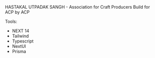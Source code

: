 HASTAKAL UTPADAK SANGH - Association for Craft Producers
Build for ACP by ACP

Tools:
 - NEXT 14
 - Tailwind
 - Typescript
 - NextUI
 - Prisma
